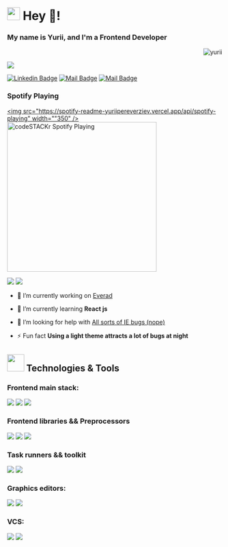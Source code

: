 # <img src="https://cultofthepartyparrot.com/parrots/hd/githubparrot.gif" width="30" height="30"/> Hey :wave:!

### My name is Yurii, and I'm a Frontend Developer

<p align="right">
  <img src="https://komarev.com/ghpvc/?username=umorph&style=flat-square" alt="yurii">
</p>

<img src="https://github.com/saadeghi/saadeghi/blob/master/dino.gif">

[![Linkedin Badge](https://img.shields.io/badge/-Islem-0e76a8?style=flat&labelColor=0e76a8&logo=linkedin&logoColor=white)](https://www.linkedin.com/in/islem-maboud/) 
[![Mail Badge](https://img.shields.io/badge/-@islempenywis-e84393?style=flat&labelColor=e84393&logo=instagram&logoColor=white)](https://instagram.com/islempenywis) 
[![Mail Badge](https://img.shields.io/badge/-islempenywis-c0392b?style=flat&labelColor=c0392b&logo=gmail&logoColor=white)](mailto:islempenywis@gmail.com)


### Spotify Playing
[<img src="https://spotify-readme-yuriipereverziev.vercel.app/api/spotify-playing" width=""350" />](https://open.spotify.com/user/yuriipereverziev)
[<img src="https://spotify-readme-yuriipereverziev.vercel.app/api/spotify" alt="codeSTACKr Spotify Playing" width="350" />](https://open.spotify.com/user/{USER_NAME})
<p align="left">
    <img src="https://img.shields.io/static/v1?label=telegram&message=Write%20Me&color=2CA5E0&logo=telegram&style=for-the-badge">
    <img src="https://img.shields.io/static/v1?label=gmail&message=Reveal&color=00af97&logo=gmail&style=for-the-badge">
</p>

  - 🔭 I’m currently working on [Everad](https://everad.com/)

  - 🌱 I’m currently learning **React js**

  - 🤝 I’m looking for help with [All sorts of IE bugs (nope)](https://code.tutsplus.com/tutorials/9-most-common-ie-bugs-and-how-to-fix-them--net-7764)

  - ⚡ Fun fact **Using a light theme attracts a lot of bugs at night**


## <img src="https://media.giphy.com/media/WUlplcMpOCEmTGBtBW/giphy.gif" width="40"> Technologies & Tools

### Frontend main stack:
<p align="left">
    <img src="https://img.shields.io/badge/html5%20-%23E34F26.svg?&style=for-the-badge&logo=html5&logoColor=white"/>
    <img src="https://img.shields.io/badge/css3%20-%231572B6.svg?&style=for-the-badge&logo=css3&logoColor=white"/>
    <img src="https://img.shields.io/badge/javascript%20-%23323330.svg?&style=for-the-badge&logo=javascript&logoColor=%23F7DF1E"/>
</p>

### Frontend libraries && Preprocessors
<p align="left">
    <img src="https://img.shields.io/badge/jquery%20-%230769AD.svg?&style=for-the-badge&logo=jquery&logoColor=white"/>
    <img src="https://img.shields.io/badge/bootstrap%20-%23563D7C.svg?&style=for-the-badge&logo=bootstrap&logoColor=white"/>
    <img src="https://img.shields.io/badge/SASS%20-hotpink.svg?&style=for-the-badge&logo=SASS&logoColor=white"/>
</p>

### Task runners && toolkit
<p align="left">
    <img src="https://img.shields.io/badge/Gulp-CF4647?style=for-the-badge&logo=gulp&logoColor=white">
    <img src="https://img.shields.io/badge/node.js%20-%2343853D.svg?&style=for-the-badge&logo=node.js&logoColor=white"/>
</p>

### Graphics editors:
<p align="left">
    <img src="https://img.shields.io/badge/adobe%20photoshop%20-%2331A8FF.svg?&style=for-the-badge&logo=adobe%20photoshop&logoColor=white"/>
    <img src="https://img.shields.io/badge/figma%20-%23F24E1E.svg?&style=for-the-badge&logo=figma&logoColor=white"/>
</p>

### VCS:
<p align="left">
    <img src="https://img.shields.io/badge/git%20-%23F05033.svg?&style=for-the-badge&logo=git&logoColor=white"/>
    <img src="https://img.shields.io/badge/github%20-%23121011.svg?&style=for-the-badge&logo=github&logoColor=white"/>
</p>

[//]: # (<img src="https://github-readme-stats.vercel.app/api?username=Umorph&show_icons=true" alt="my github stats" width="420"/>&nbsp;<img src="https://github-readme-stats.vercel.app/api/top-langs/?username=Umorph&layout=compact&hide=html" alt="languages">)
